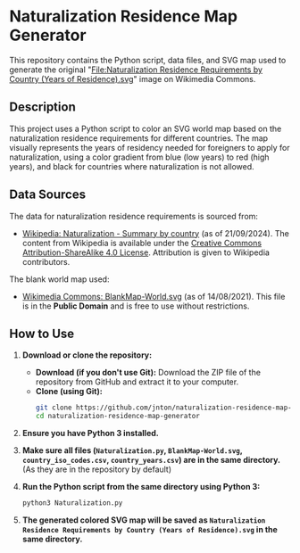 # Naturalization Residence Map Generator

This repository contains the Python script, data files, and SVG map used to generate the original "[File:Naturalization Residence Requirements by Country (Years of Residence).svg](https://commons.wikimedia.org/wiki/File:Naturalization_Residence_Requirements_by_Country_(Years_of_Residence).svg)" image on Wikimedia Commons.

## Description
This project uses a Python script to color an SVG world map based on the naturalization residence requirements for different countries. The map visually represents the years of residency needed for foreigners to apply for naturalization, using a color gradient from blue (low years) to red (high years), and black for countries where naturalization is not allowed.

## Data Sources

The data for naturalization residence requirements is sourced from:

*   [Wikipedia: Naturalization - Summary by country](https://en.wikipedia.org/w/index.php?title=Naturalization&oldid=1246939510#Summary_by_country) (as of 21/09/2024). The content from Wikipedia is available under the [Creative Commons Attribution-ShareAlike 4.0 License](https://en.wikipedia.org/wiki/Wikipedia:Text_of_the_Creative_Commons_Attribution-ShareAlike_4.0_International_License).  Attribution is given to Wikipedia contributors.

The blank world map used:

*   [Wikimedia Commons: BlankMap-World.svg](https://commons.wikimedia.org/wiki/File:BlankMap-World.svg) (as of 14/08/2021). This file is in the **Public Domain** and is free to use without restrictions.

## How to Use

1.  **Download or clone the repository:**
    *   **Download (if you don't use Git):**  Download the ZIP file of the repository from GitHub and extract it to your computer.
    *   **Clone (using Git):**
        ```bash
        git clone https://github.com/jnton/naturalization-residence-map-generator.git
        cd naturalization-residence-map-generator
        ```

2.  **Ensure you have Python 3 installed.**

3.  **Make sure all files (`Naturalization.py`, `BlankMap-World.svg`, `country_iso_codes.csv`, `country_years.csv`) are in the same directory.** (As they are in the repository by default)

4.  **Run the Python script from the same directory using Python 3:**
    ```bash
    python3 Naturalization.py
    ```

5.  **The generated colored SVG map will be saved as `Naturalization Residence Requirements by Country (Years of Residence).svg` in the same directory.**
